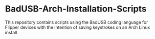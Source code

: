 # BadUSB-Arch-Installation-Scripts
This repository contains scripts using the BadUSB coding language for Flipper devices with the intention of saving keystrokes on an Arch Linux install
